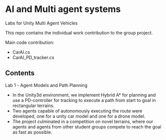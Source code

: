 # AI and Multi agent systems 
Labs for Unity Multi Agent Vehicles

This repo contains the individual work contribution to the group project.

Main code contribution:
- CarAI.cs
- CarAI_PD_tracker.cs


## Contents 
Lab 1 - Agent Models and Path Planning
- In the Unity3d environment, we implement Hybrid A* for planning and use a PD-controller for tracking to execute a path from start to goal in rectangular terrains.
- Two agents capable of autonomously executing the route were developed, one for a unity car model and one for a drone model. 
- The project culminated in a competition on novel terrains, where our agents and agents from other student groups compete to reach the goal as fast as possible.
